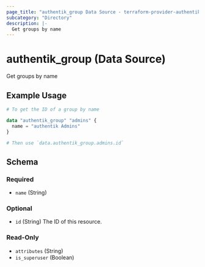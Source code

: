 ```yaml
---
page_title: "authentik_group Data Source - terraform-provider-authentik"
subcategory: "Directory"
description: |-
  Get groups by name
---
```


# authentik_group (Data Source)

Get groups by name

## Example Usage

```terraform
# To get the ID of a group by name

data "authentik_group" "admins" {
  name = "authentik Admins"
}

# Then use `data.authentik_group.admins.id`
```

<!-- schema generated by tfplugindocs -->
## Schema

### Required

- `name` (String)

### Optional

- `id` (String) The ID of this resource.

### Read-Only

- `attributes` (String)
- `is_superuser` (Boolean)
